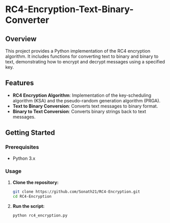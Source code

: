 # RC4-Encryption-Text-Binary-Converter

## Overview
This project provides a Python implementation of the RC4 encryption algorithm. It includes functions for converting text to binary and binary to text, demonstrating how to encrypt and decrypt messages using a specified key.

## Features
- **RC4 Encryption Algorithm**: Implementation of the key-scheduling algorithm (KSA) and the pseudo-random generation algorithm (PRGA).
- **Text to Binary Conversion**: Converts text messages to binary format.
- **Binary to Text Conversion**: Converts binary strings back to text messages.

## Getting Started

### Prerequisites
- Python 3.x

### Usage

1. **Clone the repository:**
    ```bash
    git clone https://github.com/Sonath21/RC4-Encryption.git
    cd RC4-Encryption
    ```

2. **Run the script:**
    ```bash
    python rc4_encryption.py
    ```

